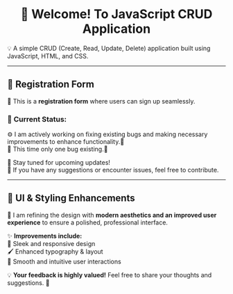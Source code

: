 <h1 align="center">👋 Welcome! To JavaScript CRUD Application</h1>
💡 A simple CRUD (Create, Read, Update, Delete) application built using JavaScript, HTML, and CSS.

---

## 📝 Registration Form  
📌 This is a **registration form** where users can sign up seamlessly.  

### 🚧 **Current Status:**  
⚙️ I am actively working on fixing existing bugs and making necessary improvements to enhance functionality.🔧  
🔧 This time only one bug existing.🔧  

🔹 Stay tuned for upcoming updates!  
🔹 If you have any suggestions or encounter issues, feel free to contribute.  

---

## 🎨 UI & Styling Enhancements  
🎨 I am refining the design with **modern aesthetics and an improved user experience** to ensure a polished, professional interface.  

✨ **Improvements include:**  
🚀 Sleek and responsive design  
🖌️ Enhanced typography & layout  
🔄 Smooth and intuitive user interactions  

💡 **Your feedback is highly valued!** Feel free to share your thoughts and suggestions. 🚀  
